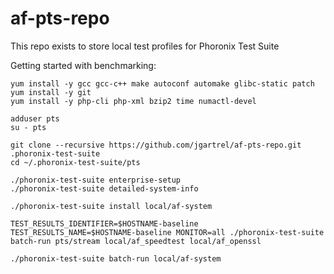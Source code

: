 # af-pts-repo

This repo exists to store local test profiles for Phoronix Test Suite

Getting started with benchmarking:
```
yum install -y gcc gcc-c++ make autoconf automake glibc-static patch
yum install -y git
yum install -y php-cli php-xml bzip2 time numactl-devel

adduser pts
su - pts

git clone --recursive https://github.com/jgartrel/af-pts-repo.git .phoronix-test-suite
cd ~/.phoronix-test-suite/pts

./phoronix-test-suite enterprise-setup
./phoronix-test-suite detailed-system-info

./phoronix-test-suite install local/af-system

TEST_RESULTS_IDENTIFIER=$HOSTNAME-baseline TEST_RESULTS_NAME=$HOSTNAME-baseline MONITOR=all ./phoronix-test-suite batch-run pts/stream local/af_speedtest local/af_openssl

./phoronix-test-suite batch-run local/af-system
```
